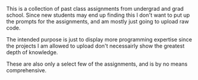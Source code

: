 This is a collection of past class assignments from undergrad and grad school. Since new students may end up finding this I don't want to put up the prompts for the assignments, and am mostly just going to upload raw code. 

The intended purpose is just to display more programming expertise since the projects I am allowed to upload don't necessairly show the greatest depth of knowledge. 

These are also only a select few of the assignments, and is by no means comprehensive.